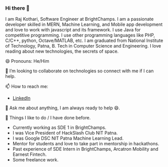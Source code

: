 ### Hi there 👋
I am Raj Kothari, Software Engineer at BrightChamps. I am a passionate developer skilled in MERN, Machine Learning, and Mobile app development and love to work with javascript and its framework. I use Java for competitive programming. I use other programming languages like PHP, C/C++, python, Octave/MATLAB, etc. I am graduated from National Institute of Technology, Patna, B. Tech in Computer Science and Engineering. I love reading about new technologies, the secrets of space.

😄 Pronouns: He/Him

👯 I’m looking to collaborate on technologies so connect with me if I can help.

📫 How to reach me: 
- [LinkedIn](https://www.linkedin.com/in/rajkothari634/)

💬 Ask me about anything, I am always ready to help 😄.

🌱 Things I like to do / I have done before.
- Currently working as SDE 1 in BrightChamps.
- I was Vice President of HackSlash Club NIT Patna.
- I was Google DSC NIT Patna Machine Learning Lead.
- Mentor for students and love to take part in mentorship in hackathons.
- Past experience of SDE Intern in BrightChamps, Arcatron Mobility and Earnest Fintech.
- Some freelance work.


<!--
**rajkothari634/rajkothari634** is a ✨ _special_ ✨ repository because its `README.md` (this file) appears on your GitHub profile.

Here are some ideas to get you started:

- 🔭 I’m currently working as Software Development Engineer at BrightChamps.
- 🌱 I’m currently learning ...
- 👯 I’m looking to collaborate on ...
- 🤔 I’m looking for help with ...
- 💬 Ask me about ...
- 📫 How to reach me: ...
- 😄 Pronouns: ...
- ⚡ Fun fact: ...
-->
